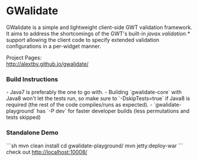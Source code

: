 GWalidate
===============
<p>
GWalidate is a simple and lightweight client-side GWT validation framework. <br/>
It aims to address the shortcomings of the GWT's built-in <i>javax.validation.*</i> support allowing the client code
to specify extended validation configurations in a per-widget manner.
</p>
<p>
Project Pages:<br>
<a href="http://alextby.github.io/gwalidate/">http://alextby.github.io/gwalidate/</a>
</p>

<h3>Build Instructions</h3>
 - Java7 is preferably the one to go with.
 - Building `gwalidate-core` with Java8 won't let the tests run, so make sure to `-DskipTests=true` if Java8 is required (the rest of the code compiles/runs as expected).
 - `gwalidate-playground` has `-P dev` for faster developer builds (less permutations and tests skipped)

<h3>Standalone Demo</h3>
```sh
  mvn clean install
  cd gwalidate-playground/
  mvn jetty:deploy-war
```
check out <a href="http://localhost:10008">http://localhost:10008/</a>
